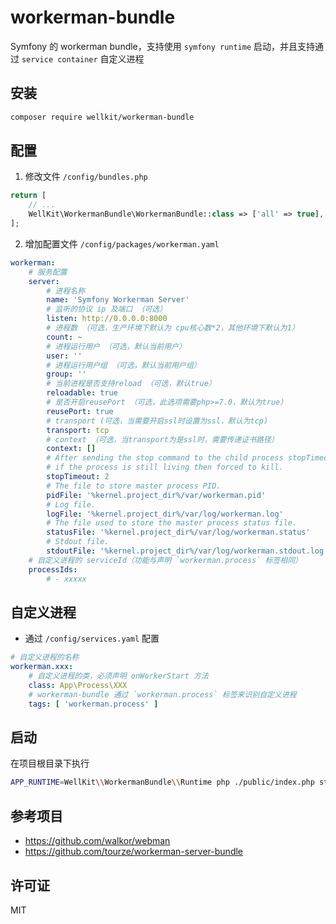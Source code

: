 # workerman-bundle

Symfony 的 workerman bundle，支持使用 `symfony runtime` 启动，并且支持通过 `service container` 自定义进程

## 安装

```bash
composer require wellkit/workerman-bundle
```

## 配置

1. 修改文件 `/config/bundles.php`

```php
return [
    // ...
    WellKit\WorkermanBundle\WorkermanBundle::class => ['all' => true],
];
```

2. 增加配置文件 `/config/packages/workerman.yaml`

```yaml
workerman:
    # 服务配置
    server:
        # 进程名称
        name: 'Symfony Workerman Server'
        # 监听的协议 ip 及端口 （可选）
        listen: http://0.0.0.0:8000
        # 进程数 （可选，生产环境下默认为 cpu核心数*2，其他环境下默认为1）
        count: ~
        # 进程运行用户 （可选，默认当前用户）
        user: ''
        # 进程运行用户组 （可选，默认当前用户组）
        group: ''
        # 当前进程是否支持reload （可选，默认true）
        reloadable: true
        # 是否开启reusePort （可选，此选项需要php>=7.0，默认为true）
        reusePort: true
        # transport (可选，当需要开启ssl时设置为ssl，默认为tcp)
        transport: tcp
        # context （可选，当transport为是ssl时，需要传递证书路径）
        context: []
        # After sending the stop command to the child process stopTimeout seconds,
        # if the process is still living then forced to kill.
        stopTimeout: 2
        # The file to store master process PID.
        pidFile: '%kernel.project_dir%/var/workerman.pid'
        # Log file.
        logFile: '%kernel.project_dir%/var/log/workerman.log'
        # The file used to store the master process status file.
        statusFile: '%kernel.project_dir%/var/log/workerman.status'
        # Stdout file.
        stdoutFile: '%kernel.project_dir%/var/log/workerman.stdout.log'
    # 自定义进程的 serviceId（功能与声明 `workerman.process` 标签相同）
    processIds:
        # - xxxxx
```

## 自定义进程

- 通过 `/config/services.yaml` 配置

```yaml
# 自定义进程的名称
workerman.xxx:
    # 自定义进程的类，必须声明 onWorkerStart 方法
    class: App\Process\XXX
    # workerman-bundle 通过 `workerman.process` 标签来识别自定义进程
    tags: [ 'workerman.process' ]
```

## 启动

在项目根目录下执行

```bash
APP_RUNTIME=WellKit\\WorkermanBundle\\Runtime php ./public/index.php start
```

## 参考项目

- https://github.com/walkor/webman
- https://github.com/tourze/workerman-server-bundle

## 许可证

MIT
